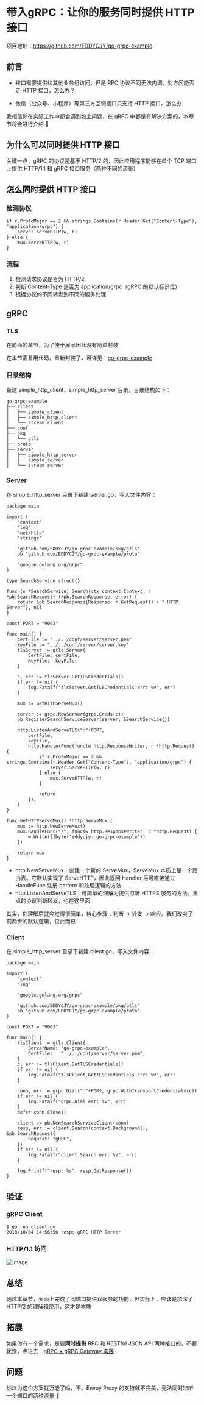 # 带入gRPC：让你的服务同时提供 HTTP 接口

项目地址：https://github.com/EDDYCJY/go-grpc-example

## 前言

- 接口需要提供给其他业务组访问，但是 RPC 协议不同无法内调，对方问能否走 HTTP 接口，怎么办？

- 微信（公众号、小程序）等第三方回调接口只支持 HTTP 接口，怎么办

我相信你在实际工作中都会遇到如上问题，在 gRPC 中都是有解决方案的，本章节将会进行介绍 🤔 

## 为什么可以同时提供 HTTP 接口

关键一点，gRPC 的协议是基于 HTTP/2 的，因此应用程序能够在单个 TCP 端口上提供 HTTP/1.1 和 gRPC 接口服务（两种不同的流量）

## 怎么同时提供 HTTP 接口

### 检测协议

```
if r.ProtoMajor == 2 && strings.Contains(r.Header.Get("Content-Type"), "application/grpc") {
    server.ServeHTTP(w, r)
} else {
    mux.ServeHTTP(w, r)
}
```

### 流程

1. 检测请求协议是否为 HTTP/2
2. 判断 Content-Type 是否为 application/grpc（gRPC 的默认标识位）
3. 根据协议的不同转发到不同的服务处理

## gRPC

### TLS

在前面的章节，为了便于展示因此没有简单封装

在本节需复用代码，重新封装了，可详见：[go-grpc-example](https://github.com/EDDYCJY/go-grpc-example/tree/master/pkg/gtls)

### 目录结构

新建 simple_http_client、simple_http_server 目录，目录结构如下：

```
go-grpc-example
├── client
│   ├── simple_client
│   ├── simple_http_client
│   └── stream_client
├── conf
├── pkg
│   └── gtls
├── proto
├── server
│   ├── simple_http_server
│   ├── simple_server
│   └── stream_server
```

### Server

在 simple_http_server 目录下新建 server.go，写入文件内容：

```
package main

import (
	"context"
	"log"
	"net/http"
	"strings"

	"github.com/EDDYCJY/go-grpc-example/pkg/gtls"
	pb "github.com/EDDYCJY/go-grpc-example/proto"

	"google.golang.org/grpc"
)

type SearchService struct{}

func (s *SearchService) Search(ctx context.Context, r *pb.SearchRequest) (*pb.SearchResponse, error) {
	return &pb.SearchResponse{Response: r.GetRequest() + " HTTP Server"}, nil
}

const PORT = "9003"

func main() {
	certFile := "../../conf/server/server.pem"
	keyFile := "../../conf/server/server.key"
	tlsServer := gtls.Server{
		CertFile: certFile,
		KeyFile:  keyFile,
	}

	c, err := tlsServer.GetTLSCredentials()
	if err != nil {
		log.Fatalf("tlsServer.GetTLSCredentials err: %v", err)
	}

	mux := GetHTTPServeMux()

	server := grpc.NewServer(grpc.Creds(c))
	pb.RegisterSearchServiceServer(server, &SearchService{})

	http.ListenAndServeTLS(":"+PORT,
		certFile,
		keyFile,
		http.HandlerFunc(func(w http.ResponseWriter, r *http.Request) {
			if r.ProtoMajor == 2 && strings.Contains(r.Header.Get("Content-Type"), "application/grpc") {
				server.ServeHTTP(w, r)
			} else {
				mux.ServeHTTP(w, r)
			}

			return
		}),
	)
}

func GetHTTPServeMux() *http.ServeMux {
	mux := http.NewServeMux()
	mux.HandleFunc("/", func(w http.ResponseWriter, r *http.Request) {
		w.Write([]byte("eddycjy: go-grpc-example"))
	})

	return mux
}
```

- http.NewServeMux：创建一个新的 ServeMux，ServeMux 本质上是一个路由表。它默认实现了 ServeHTTP，因此返回 Handler 后可直接通过 HandleFunc 注册 pattern 和处理逻辑的方法
- http.ListenAndServeTLS：可简单的理解为提供监听 HTTPS 服务的方法，重点的协议判断转发，也在这里面

其实，你理解后就会觉得很简单，核心步骤：判断 -> 转发 -> 响应。我们改变了前两步的默认逻辑，仅此而已

### Client

在 simple_http_server 目录下新建 client.go，写入文件内容：

```
package main

import (
	"context"
	"log"

	"google.golang.org/grpc"

	"github.com/EDDYCJY/go-grpc-example/pkg/gtls"
	pb "github.com/EDDYCJY/go-grpc-example/proto"
)

const PORT = "9003"

func main() {
	tlsClient := gtls.Client{
		ServerName: "go-grpc-example",
		CertFile:   "../../conf/server/server.pem",
	}
	c, err := tlsClient.GetTLSCredentials()
	if err != nil {
		log.Fatalf("tlsClient.GetTLSCredentials err: %v", err)
	}

	conn, err := grpc.Dial(":"+PORT, grpc.WithTransportCredentials(c))
	if err != nil {
		log.Fatalf("grpc.Dial err: %v", err)
	}
	defer conn.Close()

	client := pb.NewSearchServiceClient(conn)
	resp, err := client.Search(context.Background(), &pb.SearchRequest{
		Request: "gRPC",
	})
	if err != nil {
		log.Fatalf("client.Search err: %v", err)
	}

	log.Printf("resp: %s", resp.GetResponse())
}
```

## 验证

### gRPC Client

```
$ go run client.go 
2018/10/04 14:56:56 resp: gRPC HTTP Server
```

### HTTP/1.1 访问

![image](https://i.imgur.com/ftG7yn7.jpg)

## 总结

通过本章节，表面上完成了同端口提供双服务的功能，但实际上，应该是加深了 HTTP/2 的理解和使用，这才是本质

## 拓展

如果你有一个需求，是要**同时提供** RPC 和 RESTful JSON API 两种接口的，不要犹豫，点进去：[gRPC + gRPC Gateway 实践](https://segmentfault.com/a/1190000013339403)

## 问题

你以为这个方案就万能了吗，不。Envoy Proxy 的支持就不完美，无法同时监听一个端口的两种流量 😤
